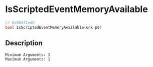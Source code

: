 # IsScriptedEventMemoryAvailable
```c
// 0x004f1ed0
bool IsScriptedEventMemoryAvailable(unk p0)
```
## Description
```
Minimum Arguments: 1
Maximum Arguments: 1
```
